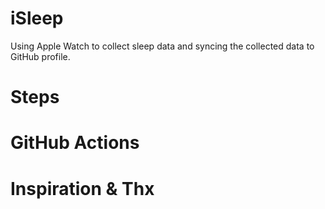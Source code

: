 # iSleep

Using Apple Watch to collect sleep data and syncing the collected data to GitHub profile.

<!--START_SECTION:my_sleep-->

<!--END_SECTION:my_sleep-->

# Steps

# GitHub Actions

# Inspiration & Thx
